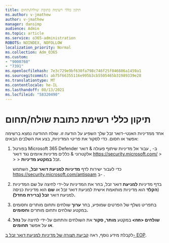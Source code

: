 ```yaml
---
title: תיקון כללי רשימת כתובת שולח/תחום
ms.author: v-jmathew
author: v-jmathew
manager: dansimp
audience: Admin
ms.topic: article
ms.service: o365-administration
ROBOTS: NOINDEX, NOFOLLOW
localization_priority: Normal
ms.collection: Adm_O365
ms.custom:
- "9000760"
- "7391"
ms.openlocfilehash: 7e3c729e9bf630fa798c746f25f046606a1459a1
ms.sourcegitcommit: ab75f66355116e995b3cb5505465b31989339e28
ms.translationtype: MT
ms.contentlocale: he-IL
ms.lasthandoff: 08/13/2021
ms.locfileid: "58320490"
---
```

# <a name="fix-sender-addressdomain-list-rules"></a>תיקון כללי רשימת כתובת שולח/תחום

אחד ממדיניות האנטי-דואר זבל שלך השפיע על הודעה זו. שולח ההודעה נמצא ברשימה אפשר או חסום. כדי לסקור את פריטי המדיניות, בצע את השלבים הבאים:

1. בפורטל Microsoft 365 Defender ב- , עבור אל מדיניות שיתוף פעולה & דואר אלקטרוני & כללים מדיניות איומים נגד דואר <https://security.microsoft.com/>  \>  \>  \>  זבל **במקטע מדיניות.**

   כדי לעבור ישירות לדף **מדיניות למניעת דואר זבל,** השתמש <https://security.microsoft.com/antispam> ב- .

2. בדף מדיניות **למניעת** דואר זבל, בחר את המדיניות על-ידי לחיצה על  שם המדיניות (**הקלד** הוא מדיניות מותאמת אישית למניעת דואר זבל או **שם** הוא מדיניות כניסה למניעת דואר **זבל (ברירת מחדל).**
3. בתפריט נשלף של הפרטים שמופיע, בחר **ערוך** שולחים ותחום מותרים וחסומים במקטע שולחים ותחום מותרים **וחסומים.**
4. במקטע **מותר, סקור** את השולחים והתחום על-ידי לחיצה על **נהל \<nn\> שולחים או** על אפשר **תחומים**.

לקבלת מידע נוסף, ראה [קביעת תצורה של מדיניות למניעת דואר זבל ב- EOP](https://docs.microsoft.com/microsoft-365/security/office-365-security/configure-your-spam-filter-policies).
